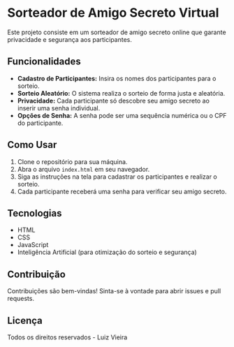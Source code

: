 # Sorteador de Amigo Secreto Virtual

Este projeto consiste em um sorteador de amigo secreto online que garante privacidade e segurança aos participantes.

## Funcionalidades

* **Cadastro de Participantes:** Insira os nomes dos participantes para o sorteio.
* **Sorteio Aleatório:** O sistema realiza o sorteio de forma justa e aleatória.
* **Privacidade:** Cada participante só descobre seu amigo secreto ao inserir uma senha individual.
* **Opções de Senha:** A senha pode ser uma sequência numérica ou o CPF do participante.

## Como Usar

1.  Clone o repositório para sua máquina.
2.  Abra o arquivo `index.html` em seu navegador.
3.  Siga as instruções na tela para cadastrar os participantes e realizar o sorteio.
4.  Cada participante receberá uma senha para verificar seu amigo secreto.

## Tecnologias

* HTML
* CSS
* JavaScript
* Inteligência Artificial (para otimização do sorteio e segurança)

## Contribuição

Contribuições são bem-vindas! Sinta-se à vontade para abrir issues e pull requests.

## Licença

Todos os direitos reservados - Luiz Vieira
